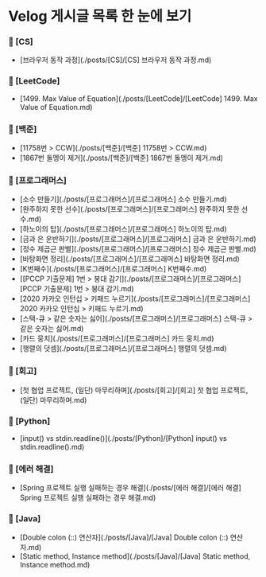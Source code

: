 # Velog 게시글 목록 한 눈에 보기
### 📁 [CS]
- [브라우저 동작 과정](./posts/[CS]/[CS] 브라우저 동작 과정.md)  
### 📁 [LeetCode]
- [1499. Max Value of Equation](./posts/[LeetCode]/[LeetCode] 1499. Max Value of Equation.md)  
### 📁 [백준]
- [11758번 > CCW](./posts/[백준]/[백준] 11758번 > CCW.md)  
- [1867번 돌멩이 제거](./posts/[백준]/[백준] 1867번 돌멩이 제거.md)  
### 📁 [프로그래머스]
- [소수 만들기](./posts/[프로그래머스]/[프로그래머스] 소수 만들기.md)  
- [완주하지 못한 선수](./posts/[프로그래머스]/[프로그래머스] 완주하지 못한 선수.md)  
- [하노이의 탑](./posts/[프로그래머스]/[프로그래머스] 하노이의 탑.md)  
- [금과 은 운반하기](./posts/[프로그래머스]/[프로그래머스] 금과 은 운반하기.md)  
- [정수 제곱근 판별](./posts/[프로그래머스]/[프로그래머스] 정수 제곱근 판별.md)  
- [바탕화면 정리](./posts/[프로그래머스]/[프로그래머스] 바탕화면 정리.md)  
- [K번째수](./posts/[프로그래머스]/[프로그래머스] K번째수.md)  
- [[PCCP 기출문제] 1번 > 붕대 감기](./posts/[프로그래머스]/[프로그래머스] [PCCP 기출문제] 1번 > 붕대 감기.md)  
- [2020 카카오 인턴십 > 키패드 누르기](./posts/[프로그래머스]/[프로그래머스] 2020 카카오 인턴십 > 키패드 누르기.md)  
- [스택-큐 > 같은 숫자는 싫어](./posts/[프로그래머스]/[프로그래머스] 스택-큐 > 같은 숫자는 싫어.md)  
- [카드 뭉치](./posts/[프로그래머스]/[프로그래머스] 카드 뭉치.md)  
- [행렬의 덧셈](./posts/[프로그래머스]/[프로그래머스] 행렬의 덧셈.md)  
### 📁 [회고]
- [첫 협업 프로젝트, (일단) 마무리하며](./posts/[회고]/[회고] 첫 협업 프로젝트, (일단) 마무리하며.md)  
### 📁 [Python]
- [input() vs stdin.readline()](./posts/[Python]/[Python] input() vs stdin.readline().md)  
### 📁 [에러 해결]
- [Spring 프로젝트 실행 실패하는 경우 해결](./posts/[에러 해결]/[에러 해결] Spring 프로젝트 실행 실패하는 경우 해결.md)  
### 📁 [Java]
- [Double colon (::) 연산자](./posts/[Java]/[Java] Double colon (::) 연산자.md)  
- [Static method, Instance method](./posts/[Java]/[Java] Static method, Instance method.md)  

